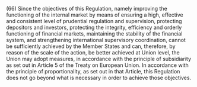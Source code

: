 (66) Since the objectives of this Regulation, namely improving the functioning of the internal market by means of ensuring a high, effective and consistent level of prudential regulation and supervision, protecting depositors and investors, protecting the integrity, efficiency and orderly functioning of financial markets, maintaining the stability of the financial system, and strengthening international supervisory coordination, cannot be sufficiently achieved by the Member States and can, therefore, by reason of the scale of the action, be better achieved at Union level, the Union may adopt measures, in accordance with the principle of subsidiarity as set out in Article 5 of the Treaty on European Union. In accordance with the principle of proportionality, as set out in that Article, this Regulation does not go beyond what is necessary in order to achieve those objectives.